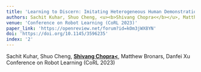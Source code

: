 ```yaml
---
title: 'Learning to Discern: Imitating Heterogeneous Human Demonstrations with Preference and Representation Learning'
authors: Sachit Kuhar, Shuo Cheng, <u><b>Shivang Chopra<</b></u>, Matthew Bronars, Danfei Xu
venue: 'Conference on Robot Learning (CoRL 2023)'
paper_link: 'https://openreview.net/forum?id=kOm3jWX8YN'
doi: 'https://doi.org/10.1145/3596235'
index: '2'
---
```

Sachit Kuhar, Shuo Cheng, <u><b>Shivang Chopra<</b></u>, Matthew Bronars, Danfei Xu
Conference on Robot Learning (CoRL 2023)

